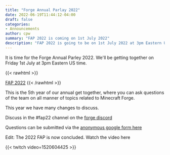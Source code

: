 ```yaml
---
title: "Forge Annual Parlay 2022"
date: 2022-06-19T11:44:12-04:00
draft: false
categories:
- Announcements
author: cpw
summary: "FAP 2022 is coming on 1st July 2022"
description: "FAP 2022 is going to be on 1st July 2022 at 3pm Eastern US time, ask your questions of the team"
---
```

It is time for the Forge Annual Parley 2022. We'll be getting together on
Friday 1st July at 3pm Eastern US time.

{{< rawhtml >}}
<script src="https://cdn.logwork.com/widget/countdown.js"></script>
<a href="https://logwork.com/countdown-7i2n" class="countdown-timer" data-style="columns" data-width="600" data-timezone="America/Toronto" data-date="2022-07-01 15:00">FAP 2022</a>
{{< /rawhtml >}}

This is the 5th year of our annual get together, where you can ask questions
of the team on all manner of topics related to Minecraft Forge.

This year we have many changes to discuss.

Discuss in the #fap22 channel on the [forge discord](https://discord.minecraftforge.net/)

Questions can be submitted via the [anonymous google form here](https://forms.gle/VjvZyZNUWhyeoEt3A)

Edit:
The 2022 FAP is now concluded. Watch the video here

{{< twitch video=1520604425 >}}
